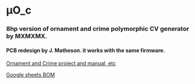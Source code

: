 
# &#956;O_c 

### 8hp version of ornament and crime polymorphic CV generator by MXMXMX.

#### PCB redesign by J. Matheson. it works with the same firmware.

[Ornament and Crime project and manual, etc](http://ornament-and-cri.me/)

[Google sheets BOM](https://docs.google.com/spreadsheets/d/1Y8u4VvnOKpZM2juKKmH5xLTDWLO50xFtNPzKPBqWgMw/edit?usp=sharing "BOM")